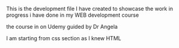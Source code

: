 This is the development file I have created to showcase the work in progress i have done in my WEB development course

the course in on Udemy guided by Dr Angela 

I am starting from css section as I knew HTML 
